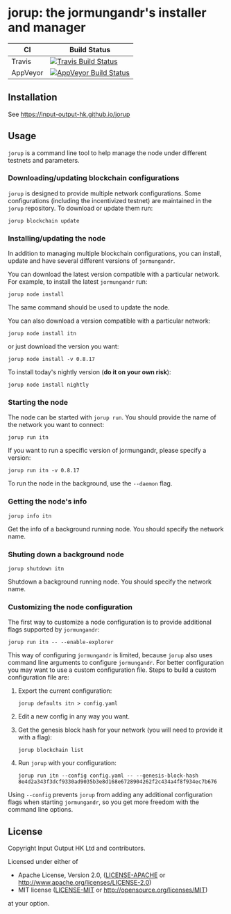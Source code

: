 # jorup: the jormungandr's installer and manager

| CI           | Build Status                                             |
|--------------|----------------------------------------------------------|
| Travis       | [![Travis Build Status][travis-badge]][travis-url]       |
| AppVeyor     | [![AppVeyor Build Status][appveyor-badge]][appveyor-url] |

## Installation

See https://input-output-hk.github.io/jorup

## Usage

`jorup` is a command line tool to help manage the node under different testnets
and parameters.

### Downloading/updating blockchain configurations

`jorup` is designed to provide multiple network configurations. Some
configurations (including the incentivized testnet) are maintained in the
`jorup` repository. To download or update them run:

	jorup blockchain update

### Installing/updating the node

In addition to managing multiple blockchain configurations, you can install,
update and have several different versions of `jormungandr`.

You can download the latest version compatible with a particular network. For
example, to install the latest `jormungandr` run:

	jorup node install

The same command should be used to update the node.

You can also download a version compatible with a particular network:

	jorup node install itn

or just download the version you want:

	jorup node install -v 0.8.17

To install today's nightly version (**do it on your own risk**):

	jorup node install nightly

### Starting the node

The node can be started with `jorup run`. You should provide the name of the
network you want to connect:

	jorup run itn

If you want to run a specific version of jormungandr, please specify a version:

	jorup run itn -v 0.8.17

To run the node in the background, use the `--daemon` flag.

### Getting the node's info

	jorup info itn

Get the info of a background running node. You should specify the network name.

### Shuting down a background node

	jorup shutdown itn

Shutdown a background running node. You should specify the network name.

### Customizing the node configuration

The first way to customize a node configuration is to provide additional flags
supported by `jormungandr`:

	jorup run itn -- --enable-explorer

This way of configuring `jormungandr` is limited, because `jorup` also uses
command line arguments to configure `jormungandr`. For better configuration you
may want to use a custom configuration file. Steps to build a custom
configuration file are:

1. Export the current configuration:

   ```jorup defaults itn > config.yaml```

2. Edit a new config in any way you want.

3. Get the genesis block hash for your network (you will need to provide it with
   a flag):

   ```jorup blockchain list```

4. Run `jorup` with your configuration:

   ```jorup run itn --config config.yaml -- --genesis-block-hash 8e4d2a343f3dcf9330ad9035b3e8d168e6728904262f2c434a4f8f934ec7b676```

Using `--config` prevents `jorup` from adding any additional configuration flags
when starting `jormungandr`, so you get more freedom with the command line
options.

## License

Copyright Input Output HK Ltd and contributors.

Licensed under either of

* Apache License, Version 2.0, ([LICENSE-APACHE](LICENSE-APACHE) or http://www.apache.org/licenses/LICENSE-2.0)
* MIT license ([LICENSE-MIT](LICENSE-MIT) or http://opensource.org/licenses/MIT)

at your option.

<!-- Badges -->
[travis-url]: https://travis-ci.org/input-output-hk/jorup
[travis-badge]: https://travis-ci.org/input-output-hk/jorup.svg?branch=master
[appveyor-url]: https://ci.appveyor.com/project/NicolasDP/jorup
[appveyor-badge]: https://ci.appveyor.com/api/projects/status/github/input-output-hk/jorup?svg=true
